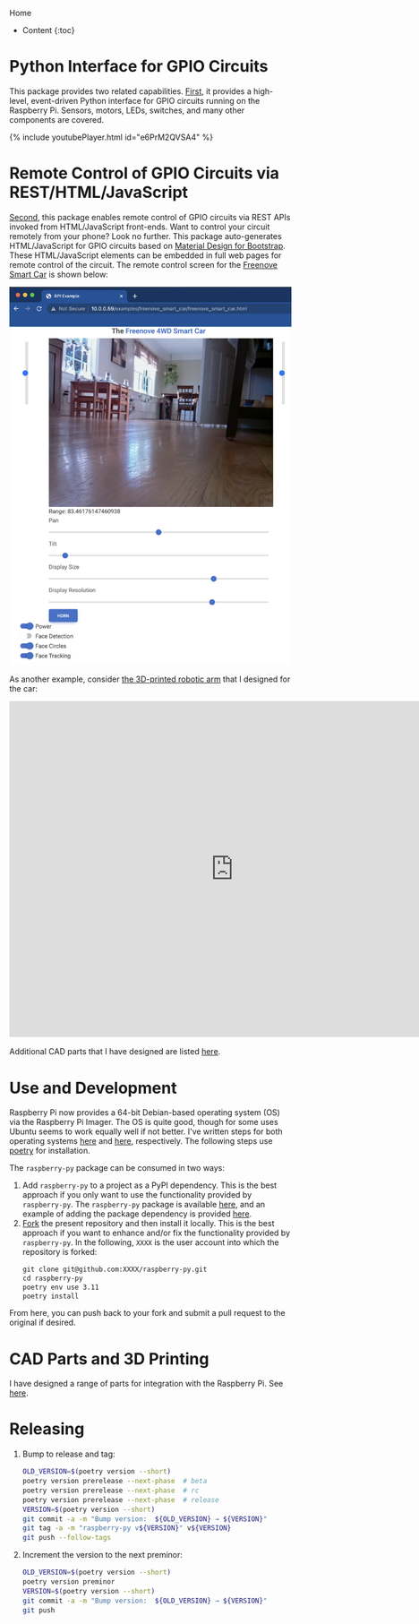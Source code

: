 Home
* Content
{:toc}

# Python Interface for GPIO Circuits
This package provides two related capabilities. [First](python-gpio.md), it provides a high-level, event-driven Python 
interface for GPIO circuits running on the Raspberry Pi. Sensors, motors, LEDs, switches, and many other components are 
covered.

{% include youtubePlayer.html id="e6PrM2QVSA4" %}

# Remote Control of GPIO Circuits via REST/HTML/JavaScript
[Second](remote-gpio.md), this package enables remote control of GPIO circuits via REST APIs invoked from 
HTML/JavaScript front-ends. Want to control your circuit remotely from your phone? Look no further. This package 
auto-generates HTML/JavaScript for GPIO circuits based on [Material Design for Bootstrap](https://mdbootstrap.com). 
These HTML/JavaScript elements can be embedded in full web pages for remote control of the circuit. The remote control 
screen for the [Freenove Smart Car](smart-car.md) is shown below:

![freenove-smart-car](smart-car.png)

As another example, consider 
[the 3D-printed robotic arm](https://matthewgerber.github.io/raspberry-py/smart-car.html#advanced-robotic-arm) that I 
designed for the car:

<iframe src="https://gmail3021534.autodesk360.com/shares/public/SH35dfcQT936092f0e4344f64dd3dcf58a6f?mode=embed" width="800" height="600" allowfullscreen="true" webkitallowfullscreen="true" mozallowfullscreen="true"  frameborder="0"></iframe>

Additional CAD parts that I have designed are listed [here](cad-parts.md). 

# Use and Development
Raspberry Pi now provides a 64-bit Debian-based operating system (OS) via the Raspberry Pi Imager. The OS is quite 
good, though for some uses Ubuntu seems to work equally well if not better. I've written steps for both operating 
systems [here](raspberry-pi-operating-system.md) and [here](ubuntu-operating-system.md), respectively. The following steps use [poetry](https://python-poetry.org/) for 
installation.

The `raspberry-py` package can be consumed in two ways:

1. Add `raspberry-py` to a project as a PyPI dependency. This is the best approach if you only want to use the 
functionality provided by `raspberry-py`. The `raspberry-py` package is available 
[here](https://pypi.org/project/raspberry-py/), and an example of adding the package dependency is provided
[here](https://github.com/MatthewGerber/raspberry-py-dependency-example).
2. [Fork](https://github.com/MatthewGerber/raspberry-py/fork) the present repository and then install it locally. This 
is the best approach if you want to enhance and/or fix the functionality provided by `raspberry-py`. In the following, 
`XXXX` is the user account into which the repository is forked:
   ```shell
   git clone git@github.com:XXXX/raspberry-py.git
   cd raspberry-py
   poetry env use 3.11
   poetry install
   ```
From here, you can push back to your fork and submit a pull request to the original if desired.

# CAD Parts and 3D Printing
I have designed a range of parts for integration with the Raspberry Pi. See [here](cad-parts.md). 

# Releasing
1. Bump to release and tag:
   ```bash
   OLD_VERSION=$(poetry version --short)
   poetry version prerelease --next-phase  # beta
   poetry version prerelease --next-phase  # rc
   poetry version prerelease --next-phase  # release
   VERSION=$(poetry version --short)
   git commit -a -m "Bump version:  ${OLD_VERSION} → ${VERSION}"
   git tag -a -m "raspberry-py v${VERSION}" v${VERSION}
   git push --follow-tags
   ```
2. Increment the version to the next preminor:
   ```bash
   OLD_VERSION=$(poetry version --short)
   poetry version preminor
   VERSION=$(poetry version --short)
   git commit -a -m "Bump version:  ${OLD_VERSION} → ${VERSION}"
   git push
   ```
